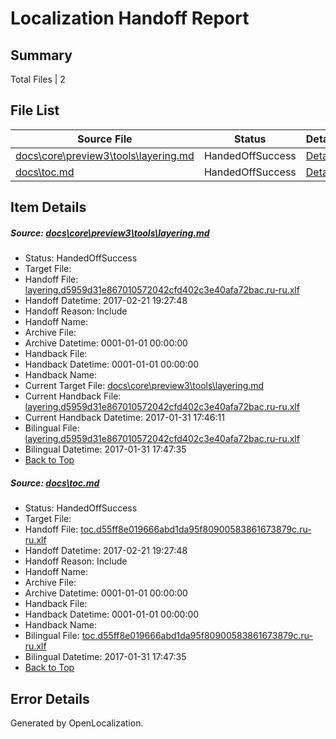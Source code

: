 # <a name='report-top'></a> Localization Handoff Report

## Summary
 Total Files | 2

## File List
 Source File | Status | Details 
 ----------- | ------ | ------- 
 [docs\core\preview3\tools\layering.md](https://github.com/dotnet/docs/blob/36ceedbb0013af52900cd91b382a11f34f0154ae/docs/core/preview3/tools/layering.md) | HandedOffSuccess | [Details](#6082cd7757389f185c278e3453313e5d588d4d4a80)
 [docs\toc.md](https://github.com/dotnet/docs/blob/093828f5788ff37a45b1834572d1da3d31cd4ae5/docs/toc.md) | HandedOffSuccess | [Details](#b9be4bf90c94cc494d5b2614db7cbbadc7dbc20e3474)

## Item Details
##### <a name='6082cd7757389f185c278e3453313e5d588d4d4a80'></a> Source: [docs\core\preview3\tools\layering.md](https://github.com/dotnet/docs/blob/36ceedbb0013af52900cd91b382a11f34f0154ae/docs/core/preview3/tools/layering.md)
* Status: HandedOffSuccess
* Target File: 
* Handoff File: [layering.d5959d31e867010572042cfd402c3e40afa72bac.ru-ru.xlf](https://github.com/dotnet/docs.handoff/blob/76b626fff249c40eec48fa18142ed02a33e6d773/ol-handoff/dotnet/docs.ru-ru/master/dotnet-core/layering.d5959d31e867010572042cfd402c3e40afa72bac.ru-ru.xlf)
* Handoff Datetime: 2017-02-21 19:27:48
* Handoff Reason: Include
* Handoff Name: 
* Archive File: 
* Archive Datetime: 0001-01-01 00:00:00
* Handback File: 
* Handback Datetime: 0001-01-01 00:00:00
* Handback Name: 
* Current Target File: [docs\core\preview3\tools\layering.md](https://github.com/dotnet/docs.ru-ru/blob/e22af41c1d750ed931028db370742de271be9f5c/docs/core/preview3/tools/layering.md)
* Current Handback File: [layering.d5959d31e867010572042cfd402c3e40afa72bac.ru-ru.xlf](https://github.com/dotnet/docs.handback/blob/988df754976d5e874eec05e78178fec140773cca/ol-handback/dotnet/docs.ru-ru/master/dotnet-core/layering.d5959d31e867010572042cfd402c3e40afa72bac.ru-ru.xlf)
* Current Handback Datetime: 2017-01-31 17:46:11
* Bilingual File: [layering.d5959d31e867010572042cfd402c3e40afa72bac.ru-ru.xlf](https://github.com/dotnet/docs.handback/blob/988df754976d5e874eec05e78178fec140773cca/ol-handback/dotnet/docs.ru-ru/master/dotnet-core/layering.d5959d31e867010572042cfd402c3e40afa72bac.ru-ru.xlf)
* Bilingual Datetime: 2017-01-31 17:47:35
* [Back to Top](#report-top)

##### <a name='b9be4bf90c94cc494d5b2614db7cbbadc7dbc20e3474'></a> Source: [docs\toc.md](https://github.com/dotnet/docs/blob/093828f5788ff37a45b1834572d1da3d31cd4ae5/docs/toc.md)
* Status: HandedOffSuccess
* Target File: 
* Handoff File: [toc.d55ff8e019666abd1da95f80900583861673879c.ru-ru.xlf](https://github.com/dotnet/docs.handoff/blob/76b626fff249c40eec48fa18142ed02a33e6d773/ol-handoff/dotnet/docs.ru-ru/master/dotnet-core/toc.d55ff8e019666abd1da95f80900583861673879c.ru-ru.xlf)
* Handoff Datetime: 2017-02-21 19:27:48
* Handoff Reason: Include
* Handoff Name: 
* Archive File: 
* Archive Datetime: 0001-01-01 00:00:00
* Handback File: 
* Handback Datetime: 0001-01-01 00:00:00
* Handback Name: 
* Bilingual File: [toc.d55ff8e019666abd1da95f80900583861673879c.ru-ru.xlf](https://github.com/dotnet/docs.handback/blob/988df754976d5e874eec05e78178fec140773cca/ol-handback/dotnet/docs.ru-ru/master/dotnet-core/toc.d55ff8e019666abd1da95f80900583861673879c.ru-ru.xlf)
* Bilingual Datetime: 2017-01-31 17:47:35
* [Back to Top](#report-top)


## Error Details

Generated by OpenLocalization.
